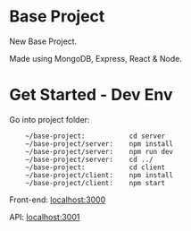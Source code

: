 # Base Project

New Base Project.

Made using MongoDB, Express, React & Node.

# Get Started - Dev Env

Go into project folder:

```
    ~/base-project:           cd server
    ~/base-project/server:    npm install
    ~/base-project/server:    npm run dev
    ~/base-project/server:    cd ../
    ~/base-project:           cd client
    ~/base-project/client:    npm install
    ~/base-project/client:    npm start
```

Front-end: [localhost:3000](localhost:3000)

API: [localhost:3001](localhost:3001)
